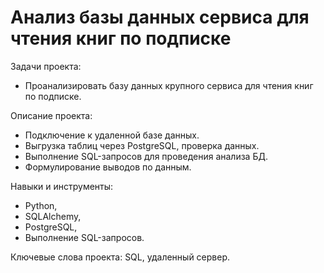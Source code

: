 # Анализ базы данных сервиса для чтения книг по подписке

Задачи проекта:
- Проанализировать базу данных крупного сервиса для чтения книг по подписке.

Описание проекта:
- Подключение к удаленной базе данных. 
- Выгрузка таблиц через PostgreSQL, проверка данных.
- Выполнение SQL-запросов для проведения анализа БД.
- Формулирование выводов по данным.

Навыки и инструменты:
- Python,
- SQLAlchemy,
- PostgreSQL,
- Выполнение SQL-запросов.

Ключевые слова проекта: SQL, удаленный сервер.
